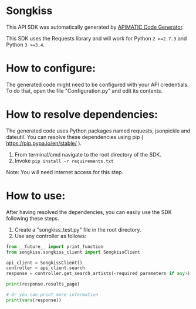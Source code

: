 Songkiss
=================
This API SDK was automatically generated by [APIMATIC Code Generator](https://apimatic.io/).

This SDK uses the Requests library and will work for Python ```2 >=2.7.9``` and Python ```3 >=3.4```.

How to configure:
=================
The generated code might need to be configured with your API credentials. 
To do that, open the file "Configuration.py" and edit its contents.

How to resolve dependencies: 
===========================
The generated code uses Python packages named requests, jsonpickle and dateutil.
You can resolve these dependencies using pip ( https://pip.pypa.io/en/stable/ ).

  1. From terminal/cmd navigate to the root directory of the SDK.
  2. Invoke ```pip install -r requirements.txt```

Note: You will need internet access for this step.

How to use:
===========
After having resolved the dependencies, you can easily use the SDK following these steps.

  1. Create a "songkiss_test.py" file in the root directory.
  2. Use any controller as follows:
```python
from __future__ import print_function
from songkiss.songkiss_client import SongkissClient

api_client = SongkissClient()
controller = api_client.search
response = controller.get_search_artists(<required parameters if any>)

print(response.results_page)

# Or you can print more information
print(vars(response))
```
